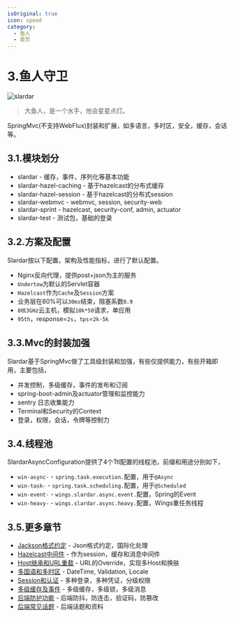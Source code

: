 ```yaml
---
isOriginal: true
icon: speed
category:
  - 鱼人
  - 首页
---
```


# 3.鱼人守卫

![slardar](/slardar_icon.png)

> 大鱼人，是一个水手，他会星星点灯。

SpringMvc(不支持WebFlux)封装和扩展，如多语言，多时区，安全，缓存，会话等。

## 3.1.模块划分

* slardar - 缓存，事件，序列化等基本功能
* slardar-hazel-caching - 基于hazelcast的分布式缓存
* slardar-hazel-session - 基于hazelcast的分布式session
* slardar-webmvc - webmvc, session, security-web
* slardar-sprint - hazelcast, security-conf, admin, actuator
* slardar-test - 测试包，基础的登录

## 3.2.方案及配置

Slardar按以下配置，架构及性能指标，进行了默认配置。

* Nginx反向代理，提供post+json为主的服务
* `Undertow`为默认的Servlet容器
* `Hazelcast`作为`Cache`及`Session`方案
* 业务层在80%可以`30ms`结束，阻塞系数`0.9`
* `8核3GHz`云主机，模拟`10k*50`请求，单应用
* `95th`，response=`2s`，`tps`=`2k-5k`

## 3.3.Mvc的封装加强

Slardar基于SpringMvc做了工具级封装和加强，有些仅提供能力，有些开箱即用，主要包括，

* 并发控制，多级缓存，事件的发布和订阅
* spring-boot-admin及actuator管理和监控能力
* sentry 日志收集能力
* Terminal和Security的Context
* 登录，权限，会话，令牌等控制力

## 3.4.线程池

SlardarAsyncConfiguration提供了4个Ttl配置的线程池，前缀和用途分别如下，

* `win-async-` - `spring.task.execution.`配置，用于`@Async`
* `win-task-` - `spring.task.scheduling.`配置，用于`@Scheduled`
* `win-event-` - `wings.slardar.async.event.`配置，Spring的Event
* `win-heavy-` - `wings.slardar.async.heavy.`配置，Wings重任务线程

## 3.5.更多章节

* [Jackson格式约定](3a-jackson.md) - Json格式约定，国际化处理
* [Hazelcast中间件](3b-hazelcast.md) - 作为session，缓存和消息中间件
* [Host继承和URL重载](3c-host-ext.md) - URL的Override，实现多Host和换肤
* [多国语和多时区](3d-i18n-zone.md) - DateTime, Validation, Locale
* [Session和认证](3e-auth-session.md) - 多种登录，多种凭证，分级权限
* [多级缓存及事件](3f-cache-event.md) - 多级缓存，多级锁，多级消息
* [后端防护功能](3g-fun-server.md) - 后端防抖，防连击，验证码，防篡改
* [后端常见话题](3h-qa-slardar.md) - 后端话题和资料
